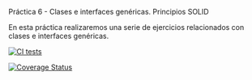 Práctica 6 - Clases e interfaces genéricas. Principios SOLID

En esta práctica realizaremos una serie de ejercicios relacionados con clases e interfaces genéricas.

[![CI tests](https://github.com/ULL-ESIT-INF-DSI-2425/prct06-generics-solid-Sandroleonn/actions/workflows/ci.yml/badge.svg)](https://github.com/ULL-ESIT-INF-DSI-2425/prct06-generics-solid-Sandroleonn/actions/workflows/ci.yml)

[![Coverage Status](https://coveralls.io/repos/github/ULL-ESIT-INF-DSI-2425/prct05-objects-classes-interfaces-Sandroleonn/badge.svg?branch=main)](https://coveralls.io/github/ULL-ESIT-INF-DSI-2425/prct05-objects-classes-interfaces-Sandroleonn?branch=main)

